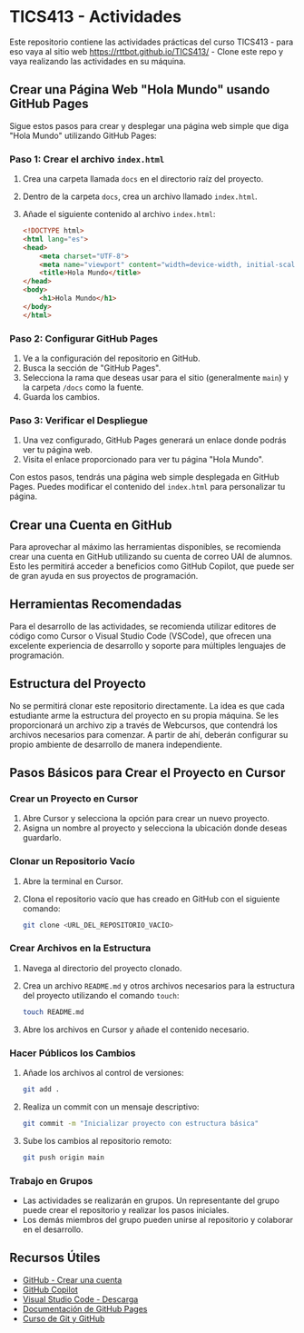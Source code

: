 # TICS413 - Actividades 

Este repositorio contiene las actividades prácticas del curso TICS413 - para eso vaya al sitio web https://rttbot.github.io/TICS413/ - Clone este repo y vaya realizando las actividades en su máquina. 

## Crear una Página Web "Hola Mundo" usando GitHub Pages

Sigue estos pasos para crear y desplegar una página web simple que diga "Hola Mundo" utilizando GitHub Pages:

### Paso 1: Crear el archivo `index.html`

1. Crea una carpeta llamada `docs` en el directorio raíz del proyecto.
2. Dentro de la carpeta `docs`, crea un archivo llamado `index.html`.
3. Añade el siguiente contenido al archivo `index.html`:

    ```html
    <!DOCTYPE html>
    <html lang="es">
    <head>
        <meta charset="UTF-8">
        <meta name="viewport" content="width=device-width, initial-scale=1.0">
        <title>Hola Mundo</title>
    </head>
    <body>
        <h1>Hola Mundo</h1>
    </body>
    </html>
    ```

### Paso 2: Configurar GitHub Pages

1. Ve a la configuración del repositorio en GitHub.
2. Busca la sección de "GitHub Pages".
3. Selecciona la rama que deseas usar para el sitio (generalmente `main`) y la carpeta `/docs` como la fuente.
4. Guarda los cambios.

### Paso 3: Verificar el Despliegue

1. Una vez configurado, GitHub Pages generará un enlace donde podrás ver tu página web.
2. Visita el enlace proporcionado para ver tu página "Hola Mundo".

Con estos pasos, tendrás una página web simple desplegada en GitHub Pages. Puedes modificar el contenido del `index.html` para personalizar tu página.

## Crear una Cuenta en GitHub

Para aprovechar al máximo las herramientas disponibles, se recomienda crear una cuenta en GitHub utilizando su cuenta de correo UAI de alumnos. Esto les permitirá acceder a beneficios como GitHub Copilot, que puede ser de gran ayuda en sus proyectos de programación.

## Herramientas Recomendadas

Para el desarrollo de las actividades, se recomienda utilizar editores de código como Cursor o Visual Studio Code (VSCode), que ofrecen una excelente experiencia de desarrollo y soporte para múltiples lenguajes de programación.

## Estructura del Proyecto

No se permitirá clonar este repositorio directamente. La idea es que cada estudiante arme la estructura del proyecto en su propia máquina. Se les proporcionará un archivo zip a través de Webcursos, que contendrá los archivos necesarios para comenzar. A partir de ahí, deberán configurar su propio ambiente de desarrollo de manera independiente.



## Pasos Básicos para Crear el Proyecto en Cursor

### Crear un Proyecto en Cursor

1. Abre Cursor y selecciona la opción para crear un nuevo proyecto.
2. Asigna un nombre al proyecto y selecciona la ubicación donde deseas guardarlo.

### Clonar un Repositorio Vacío

1. Abre la terminal en Cursor.
2. Clona el repositorio vacío que has creado en GitHub con el siguiente comando:

    ```bash
    git clone <URL_DEL_REPOSITORIO_VACÍO>
    ```

### Crear Archivos en la Estructura

1. Navega al directorio del proyecto clonado.
2. Crea un archivo `README.md` y otros archivos necesarios para la estructura del proyecto utilizando el comando `touch`:

    ```bash
    touch README.md
    ```

3. Abre los archivos en Cursor y añade el contenido necesario.

### Hacer Públicos los Cambios

1. Añade los archivos al control de versiones:

    ```bash
    git add .
    ```

2. Realiza un commit con un mensaje descriptivo:

    ```bash
    git commit -m "Inicializar proyecto con estructura básica"
    ```

3. Sube los cambios al repositorio remoto:

    ```bash
    git push origin main
    ```

### Trabajo en Grupos

- Las actividades se realizarán en grupos. Un representante del grupo puede crear el repositorio y realizar los pasos iniciales.
- Los demás miembros del grupo pueden unirse al repositorio y colaborar en el desarrollo.

## Recursos Útiles

- [GitHub - Crear una cuenta](https://github.com/join)
- [GitHub Copilot](https://github.com/features/copilot)
- [Visual Studio Code - Descarga](https://code.visualstudio.com/)
- [Documentación de GitHub Pages](https://docs.github.com/en/pages)
- [Curso de Git y GitHub](https://www.udemy.com/course/git-and-github-bootcamp/)